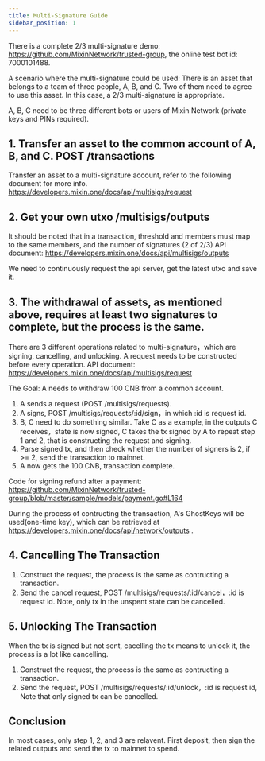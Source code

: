 ```yaml
---
title: Multi-Signature Guide
sidebar_position: 1
---
```


There is a complete 2/3 multi-signature demo: https://github.com/MixinNetwork/trusted-group, the online test bot id: 7000101488.

A scenario where the multi-signature could be used: There is an asset that belongs to a team of three people, A, B, and C. Two of them need to agree to use this asset. In this case, a 2/3 multi-signature is appropriate.

A, B, C need to be three different bots or users of Mixin Network (private keys and PINs required).

## 1. Transfer an asset to the common account of A, B, and C. POST /transactions

Transfer an asset to a multi-signature account, refer to the following document for more info.
https://developers.mixin.one/docs/api/multisigs/request

## 2. Get your own utxo /multisigs/outputs

It should be noted that in a transaction, threshold and members must map to the same members, and the number of signatures (2 of 2/3)
API document: https://developers.mixin.one/docs/api/multisigs/outputs

We need to continuously request the api server, get the latest utxo and save it.

## 3. The withdrawal of assets, as mentioned above, requires at least two signatures to complete, but the process is the same.

There are 3 different operations related to multi-signature，which are signing, cancelling, and unlocking. A request needs to be constructed before every operation. API document: https://developers.mixin.one/docs/api/multisigs/request

The Goal: A needs to withdraw 100 CNB from a common account.

1. A sends a request (POST /multisigs/requests).
2. A signs, POST /multisigs/requests/:id/sign，in which :id is request id.
3. B, C need to do something similar. Take C as a example, in the outputs C receives，state is now signed, C takes the tx signed by A to repeat step 1 and 2, that is constructing the request and signing.
4. Parse signed tx, and then check whether the number of signers is 2, if >= 2, send the transaction to mainnet.
5. A now gets the 100 CNB, transaction complete.

Code for signing refund after a payment: https://github.com/MixinNetwork/trusted-group/blob/master/sample/models/payment.go#L164

During the process of contructing the transaction, A's GhostKeys will be used(one-time key), which can be retrieved at https://developers.mixin.one/docs/api/network/outputs .

## 4. Cancelling The Transaction

1. Construct the request, the process is the same as contructing a transaction.
2. Send the cancel request, POST /multisigs/requests/:id/cancel，:id is request id. Note, only tx in the unspent state can be cancelled.

## 5. Unlocking The Transaction

When the tx is signed but not sent, cacelling the tx means to unlock it, the process is a lot like cancelling.

1. Construct the request, the process is the same as contructing a transaction.
2. Send the request, POST /multisigs/requests/:id/unlock，:id is request id, Note that only signed tx can be cancelled.

## Conclusion

In most cases, only step 1, 2, and 3 are relavent. First deposit, then sign the related outputs and send the tx to mainnet to spend.
